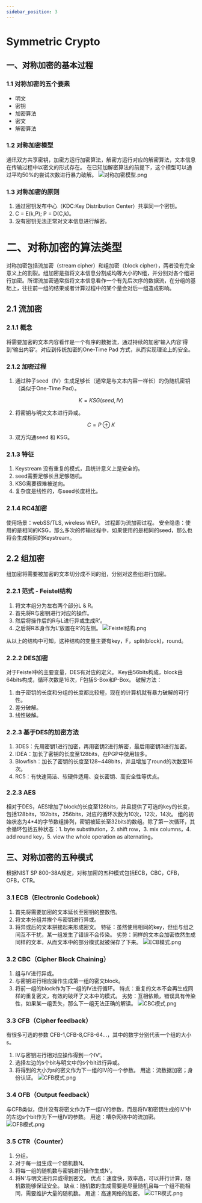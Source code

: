 ```yaml
---
sidebar_position: 3
---
```


# Symmetric Crypto
## 一、对称加密的基本过程
### 1.1 对称加密的五个要素
* 明文
* 密钥
* 加密算法
* 密文
* 解密算法
### 1.2 对称加密模型
通讯双方共享密钥，加密方运行加密算法，解密方运行对应的解密算法，文本信息在传输过程中以密文的形式存在。
在已知加解密算法的前提下，这个模型可以通过平均50%的尝试次数进行暴力破解。
![对称加密模型.png](https://upload-images.jianshu.io/upload_images/23770791-5e963fb938605e33.png?imageMogr2/auto-orient/strip%7CimageView2/2/w/1240)

### 1.3 对称加密的原则
1. 通过密钥发布中心（KDC:Key Distribution Center）共享同一个密钥。
2. C = E(k,P); P = D(C,k)。
3. 没有密钥无法正常对文本信息进行解密。

# 二、对称加密的算法类型
对称加密包括流加密（stream cipher）和组加密（block cipher），两者没有完全意义上的割裂。组加密是指将文本信息分割成均等大小的N组，并分别对各个组进行加密。所谓流加密通常指将文本信息看作一个有先后次序的数据流，在分组的基础上，往往前一组的结果或者计算过程中的某个量会对后一组造成影响。
## 2.1 流加密
### 2.1.1 概念
将需要加密的文本内容看作是一个有序的数据流，通过持续的加密‘输入内容’得到‘输出内容’。对应到传统加密的One-Time Pad 方式，从而实现理论上的安全。
### 2.1.2 加密过程
1. 通过种子seed（IV）生成足够长（通常是与文本内容一样长）的伪随机密钥（类似于One-Time Pad）。
```math
K = KSG(seed, IV)
```

2. 将密钥与明文文本进行异或。
```math
C = P⊕K
```
3. 双方沟通seed 和 KSG。

### 2.1.3 特征
1. Keystream 没有重复的模式，且统计意义上是安全的。
2. seed需要足够长且足够随机。
3. KSG需要很难被逆向。
4. 复杂度是线性的，与seed长度相比。

### 2.1.4 RC4加密
使用场景：webSS/TLS, wireless WEP。
过程即为流加密过程。
安全隐患：使用的是相同的KSG，那么多次的传输过程中，如果使用的是相同的seed，那么也将会生成相同的Keystream。

## 2.2 组加密
组加密将需要被加密的文本切分成不同的组，分别对这些组进行加密。
### 2.2.1 范式 - Feistel结构
1. 将文本组分为左右两个部分L & R。
2. 首先将R与密钥进行对应的操作。
3. 然后将操作后的R与L进行异或生成R’。
4. 之后将R本身作为L’放置在R’的左侧。
![Feistel结构.png](https://upload-images.jianshu.io/upload_images/23770791-71df17a3a9ee5e3b.png?imageMogr2/auto-orient/strip%7CimageView2/2/w/1240)

从以上的结构中可知，这种结构的变量主要有key，F，split(block)，round。
### 2.2.2 DES加密
对于Feistel中的主要变量，DES有对应的定义。
Key由56bits构成，block由64bits构成，循环次数是16次，F包括S-Box和P-Box。
破解方法：
1. 由于密钥的长度和分组的长度都比较短，现在的计算机就有暴力破解的可行性。
2. 差分破解。
3. 线性破解。
### 2.2.3 基于DES的加密方法
1. 3DES：先用密钥1进行加密，再用密钥2进行解密，最后用密钥3进行加密。
2. IDEA：加长了密钥的长度至128bits，在PGP中使用较多。
3. Blowfish：加长了密钥的长度至128~448bits，并且增加了round的次数至16次。
4. RC5：有快速简洁、软硬件适用、变长密钥、高安全性等优点。
### 2.2.3 AES
相对于DES，AES增加了block的长度至128bits，并且提供了可选的key的长度，包括128bits，192bits，256bits，对应的循环次数为10次，12次，14次。
组的初始状态为4*4的字节数组排列，密钥被延长至32bits的数组。除了第一次循环，其余循环包括五种状态：1. byte substitution，2. shift row，3. mix columns，4. add round key，5. view the whole operation as alternating。

## 三、对称加密的五种模式
根据NIST SP 800-38A规定，对称加密的五种模式包括ECB，CBC，CFB，OFB，CTR。
### 3.1 ECB（Electronic Codebook）
1. 首先将需要加密的文本延长至密钥的整数倍。
2. 将文本分组并挨个与密钥进行异或。
3. 将异或后的文本拼接起来形成密文。
特征：虽然使用相同的key，但组与组之间互不干扰，某一组发生了错误不会传染。
劣势：同样的文本会加密依然生成同样的文本，从而文本中的部分模式就被保存了下来。
![ECB模式.png](https://upload-images.jianshu.io/upload_images/23770791-326ecac8abc37bd3.png?imageMogr2/auto-orient/strip%7CimageView2/2/w/1240)

### 3.2 CBC（Cipher Block Chaining）
1. 组与IV进行异或。
2. 与密钥进行相应操作生成第一组的密文block。
3. 将前一组的block作为下一组的IV进行循环。
特点：重复的文本不会再生成同样的重复密文，有效的破坏了文本中的模式。
劣势：互相依赖，错误具有传染性，如果某一组丢失，那么下一组无法正确的解读。
![CBC模式.png](https://upload-images.jianshu.io/upload_images/23770791-f2c3eaec6a587a78.png?imageMogr2/auto-orient/strip%7CimageView2/2/w/1240)

### 3.3 CFB（Cipher feedback）
有很多可选的参数 CFB-1,CFB-8,CFB-64...，其中的数字分别代表一个组的大小s。
1. IV与密钥进行相对应操作得到一个IV’。
2. 选择左边的s个bit与明文中的s个bit进行异或。
3. 将得到的大小为s的密文作为下一组的IV的一个参数。
用途：流数据加密；身份认证。
![CFB模式.png](https://upload-images.jianshu.io/upload_images/23770791-64fc990a551e1686.png?imageMogr2/auto-orient/strip%7CimageView2/2/w/1240)

### 3.4 OFB（Output feedback）
与CFB类似，但并没有将密文作为下一组IV的参数，而是将IV和密钥生成的IV'中的左边s个bit作为下一组IV的参数。
用途：嘈杂网络中的流加密。
![OFB模式.png](https://upload-images.jianshu.io/upload_images/23770791-5998684e6f16ba41.png?imageMogr2/auto-orient/strip%7CimageView2/2/w/1240)

### 3.5 CTR（Counter）
1. 分组。
2. 对于每一组生成一个随机数N。
3. 将每一组的随机数与密钥进行操作生成N'。
4. 将N'与明文进行异或得到密文。
优点：速度快，效率高，可以并行计算，随机数能够保证安全。
缺点：随机数的生成需要是尽量随机且每一个组不能相同，需要维护大量的随机数。
用途：高速网络的加密。
![CTR模式.png](https://upload-images.jianshu.io/upload_images/23770791-349c5e86c811e22e.png?imageMogr2/auto-orient/strip%7CimageView2/2/w/1240)
